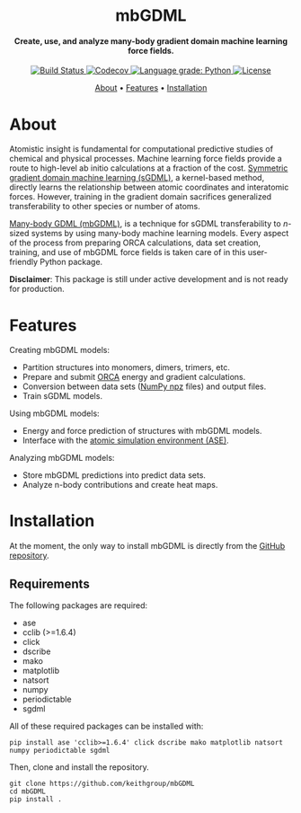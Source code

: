 

<h1 align="center">mbGDML</h1>

<h4 align="center">Create, use, and analyze many-body gradient domain machine learning force fields.</h4>

<p align="center">
    <a href="https://travis-ci.com/keithgroup/mbGDML">
        <img src="https://travis-ci.com/keithgroup/mbGDML.svg?branch=master" alt="Build Status ">
    </a>
    <a href="https://codecov.io/gh/keithgroup/mbGDML">
        <img src="https://codecov.io/gh/keithgroup/mbGDML/branch/master/graph/badge.svg?token=P643JEUWZC" alt="Codecov">
    </a>
    <a href="https://lgtm.com/projects/g/keithgroup/mbGDML/context:python">
        <img src="https://img.shields.io/lgtm/grade/python/g/keithgroup/mbGDML.svg?logo=lgtm&logoWidth=18" alt="Language grade: Python">
    </a>
    <a href="https://github.com/keithgroup/mbGDML/blob/master/LICENSE" target="_blank">
        <img src="https://img.shields.io/github/license/keithgroup/mbGDML" alt="License">
    </a>
</p>

<p align="center">
    <a href="#about">About</a> •
    <a href="#features">Features</a>  •
    <a href="#installation">Installation</a>
</p>


# About

Atomistic insight is fundamental for computational predictive studies of chemical and physical processes.
Machine learning force fields provide a route to high-level ab initio calculations at a fraction of the cost.
[Symmetric gradient domain machine learning (sGDML)](http://quantum-machine.org/gdml/), a kernel-based method, directly learns the relationship between atomic coordinates and interatomic forces.
However, training in the gradient domain sacrifices generalized transferability to other species or number of atoms.

[Many-body GDML (mbGDML)](https://github.com/keithgroup/mbGDML), is a technique for sGDML transferability to *n*-sized systems by using many-body machine learning models.
Every aspect of the process from preparing ORCA calculations, data set creation, training, and use of mbGDML force fields is taken care of in this user-friendly Python package.

**Disclaimer**: This package is still under active development and is not ready for production.

# Features

Creating mbGDML models:

* Partition structures into monomers, dimers, trimers, etc.
* Prepare and submit [ORCA](https://sites.google.com/site/orcainputlibrary/) energy and gradient calculations.
* Conversion between data sets ([NumPy npz](https://numpy.org/doc/stable/reference/routines.io.html) files) and output files.
* Train sGDML models.

Using mbGDML models:

* Energy and force prediction of structures with mbGDML models.
* Interface with the [atomic simulation environment (ASE)](https://wiki.fysik.dtu.dk/ase/).

Analyzing mbGDML models:

* Store mbGDML predictions into predict data sets.
* Analyze n-body contributions and create heat maps.

# Installation

At the moment, the only way to install mbGDML is directly from the [GitHub repository](https://github.com/keithgroup/mbGDML).

## Requirements

The following packages are required:

* ase
* cclib (>=1.6.4)
* click
* dscribe
* mako
* matplotlib
* natsort
* numpy
* periodictable
* sgdml

All of these required packages can be installed with:

```
pip install ase 'cclib>=1.6.4' click dscribe mako matplotlib natsort numpy periodictable sgdml
```

Then, clone and install the repository.

```
git clone https://github.com/keithgroup/mbGDML
cd mbGDML
pip install .
```